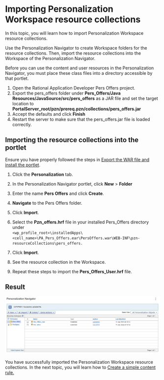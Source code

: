 # Importing Personalization Workspace resource collections

In this topic, you will learn how to import Personalization Workspace resource collections.  

Use the Personalization Navigator to create Workspace folders for the resource collections. Then, import the resource collections into the Workspace of the Personalization Navigator.

Before you can use the content and user resources in the Personalization Navigator, you must place these class files into a directory accessible by that portlet.

1. Open the Rational Application Developer Pers Offers project.
2. Export the pers_offers folder under **Pers_Offers/Java Resources/JavaSource/src/pers_offers** as a JAR file and set the target location to **PortalServer_root/pzn/prereq.pzn/collections/pers_offers.jar**  
3. Accept the defaults and click **Finish**  
4. Restart the server to make sure that the pers_offers.jar file is loaded correctly.  

## Importing the resource collections into the portlet  

Ensure you have properly followed the steps in [Export the WAR file and install the portlet](pzn_demo_export_war_install_portlet.md).

1. Click the **Personalization** tab.

2. In the Personalization Navigator portlet, click **New** > **Folder**

3. Enter the name **Pers Offers** and click **Create**.

4. **Navigate** to the Pers Offers folder.

5. Click **Import**.

6. Select the **Pzn_offers.hrf** file in your installed Pers_Offers directory under  
    `<wp_profile_root>\installedApps\<cell_name>\PA_Pers_Offers.ear\PersOffers.war\WEB-INF\pzn-resourceCollections\pers_offers.`

7. Click **Import**.

8. See the resource collection in the Workspace.

9. Repeat these steps to import the **Pers_Offers_User.hrf** file.  

## Result  

![Collections import](./images/collections_import.png)  

You have successfully imported the Personalization Workspace resource collections. In the next topic, you will learn how to [Create a simple content rule.](./pzn_demo_create_simple_content_rule.md)
